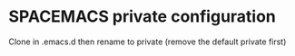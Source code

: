 # SPACEMACS private configuration

Clone in .emacs.d then rename to private (remove the default private first)
